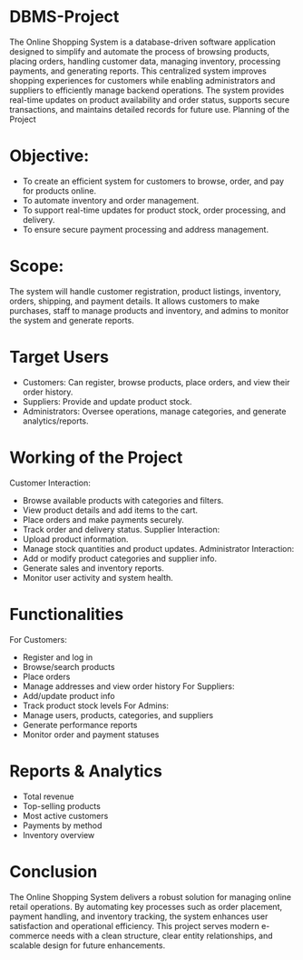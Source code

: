 # DBMS-Project
The Online Shopping System is a database-driven software application designed to simplify
and automate the process of browsing products, placing orders, handling customer data,
managing inventory, processing payments, and generating reports. This centralized system
improves shopping experiences for customers while enabling administrators and suppliers
to efficiently manage backend operations.
The system provides real-time updates on product availability and order status, supports
secure transactions, and maintains detailed records for future use.
Planning of the Project
# Objective:
- To create an efficient system for customers to browse, order, and pay for products online.
- To automate inventory and order management.
- To support real-time updates for product stock, order processing, and delivery.
- To ensure secure payment processing and address management.
# Scope:
The system will handle customer registration, product listings, inventory, orders, shipping,
and payment details. It allows customers to make purchases, staff to manage products and
inventory, and admins to monitor the system and generate reports.
# Target Users
- Customers: Can register, browse products, place orders, and view their order history.
- Suppliers: Provide and update product stock.
- Administrators: Oversee operations, manage categories, and generate analytics/reports.
# Working of the Project
Customer Interaction:
- Browse available products with categories and filters.
- View product details and add items to the cart.
- Place orders and make payments securely.
- Track order and delivery status.
Supplier Interaction:
- Upload product information.
- Manage stock quantities and product updates.
Administrator Interaction:
- Add or modify product categories and supplier info.
- Generate sales and inventory reports.
- Monitor user activity and system health.
# Functionalities
For Customers:
- Register and log in
- Browse/search products
- Place orders
- Manage addresses and view order history
For Suppliers:
- Add/update product info
- Track product stock levels
For Admins:
- Manage users, products, categories, and suppliers
- Generate performance reports
- Monitor order and payment statuses
# Reports & Analytics
- Total revenue
- Top-selling products
- Most active customers
- Payments by method
- Inventory overview
# Conclusion
The Online Shopping System delivers a robust solution for managing online retail
operations. By automating key processes such as order placement, payment handling, and
inventory tracking, the system enhances user satisfaction and operational efficiency.
This project serves modern e-commerce needs with a clean structure, clear entity
relationships, and scalable design for future enhancements.
